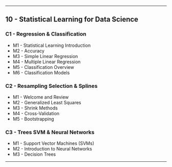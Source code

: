 
---

## 10 - Statistical Learning for Data Science

### C1 - Regression & Classification

- M1 - Statistical Learning Introduction
- M2 - Accuracy
- M3 - Simple Linear Regression
- M4 - Multiple Linear Regression
- M5 - Classification Overview
- M6 - Classification Models

### C2 - Resampling Selection & Splines

- M1 - Welcome and Review
- M2 - Generalized Least Squares
- M3 - Shrink Methods
- M4 - Cross-Validation
- M5 - Bootstrapping

### C3 - Trees SVM & Neural Networks

- M1 - Support Vector Machines (SVMs)
- M2 - Introduction to Neural Networks
- M3 - Decision Trees

---
